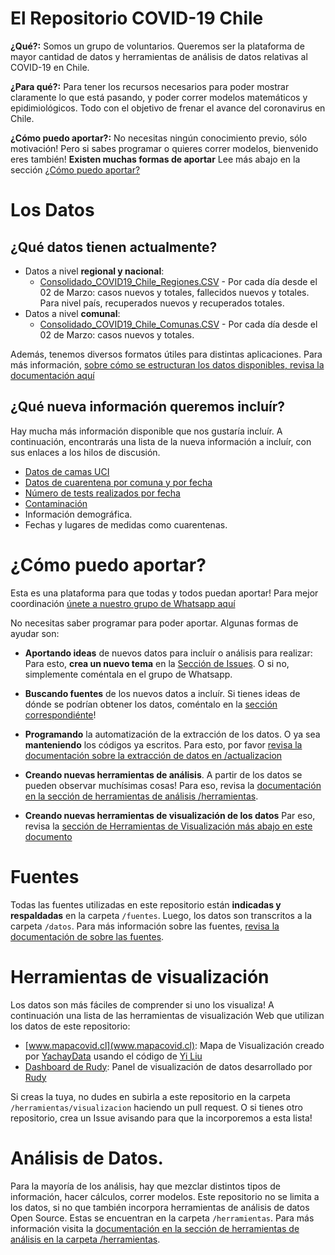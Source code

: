 # El Repositorio COVID-19 Chile
**¿Qué?:** Somos un grupo de voluntarios. Queremos ser la plataforma de mayor cantidad de datos y herramientas de análisis de datos relativas al COVID-19 en Chile.

**¿Para qué?:** Para tener los recursos necesarios para poder mostrar claramente lo que está pasando, y poder correr modelos matemáticos y epidimiológicos. Todo con el objetivo de frenar el avance del coronavirus en Chile.

**¿Cómo puedo aportar?:** No necesitas ningún conocimiento previo, sólo motivación! Pero si sabes programar o quieres correr modelos, bienvenido eres también! **Existen  muchas formas de aportar** Lee más abajo en la sección [¿Cómo puedo aportar?](#cómo-puedo-aportar)

# Los Datos
## ¿Qué datos tienen actualmente?
- Datos a nivel **regional y nacional**:
	- [Consolidado_COVID19_Chile_Regiones.CSV](https://github.com/YachayData/COVID-19/blob/master/Consolidado_COVID19_Chile_Regiones.CSV) - Por cada día desde el 02 de Marzo: casos nuevos y totales, fallecidos nuevos y totales. Para nivel país, recuperados nuevos y recuperados totales.
- Datos a nivel **comunal**:
	- [Consolidado_COVID19_Chile_Comunas.CSV](https://github.com/YachayData/COVID-19/blob/master/Consolidado_COVID19_Chile_Comunas.CSV) - Por cada día desde el 02 de Marzo: casos nuevos y totales.

Además, tenemos diversos formatos útiles para distintas aplicaciones. Para más información, [sobre cómo se estructuran los datos disponibles, revisa la documentación aquí ](https://github.com/YachayData/COVID-19/blob/master/SobreLosDatos.md)

## ¿Qué nueva información queremos incluír?
Hay mucha más información disponible que nos gustaría incluír. A continuación, encontrarás una lista de la nueva información a incluír, con sus enlaces a los hilos de discusión.

- [Datos de camas UCI](https://github.com/YachayData/COVID-19/issues/11)
- [Datos de cuarentena por comuna y por fecha](https://github.com/YachayData/COVID-19/issues/3)
- [Número de tests realizados por fecha](https://github.com/YachayData/COVID-19/issues/2)
- [Contaminación](https://github.com/YachayData/COVID-19/issues/8)
- Información demográfica.
- Fechas y lugares de medidas como cuarentenas.

# ¿Cómo puedo aportar?
Esta es una plataforma para que todas y todos puedan aportar!
Para mejor coordinación [únete a nuestro grupo de Whatsapp aquí](https://chat.whatsapp.com/CUBbQK40HTTBmFoLszaG5S)

No necesitas saber programar para poder aportar. Algunas formas de ayudar son:

- **Aportando ideas** de nuevos datos para incluír o análisis para realizar: Para esto, **crea un nuevo tema** en la [Sección de Issues](https://github.com/YachayData/COVID-19/issues). O si no, simplemente coméntala en el grupo de Whatsapp.

- **Buscando fuentes** de los nuevos datos a incluír. Si tienes ideas de dónde se podrían obtener los datos, coméntalo en la [sección correspondiénte](https://github.com/YachayData/COVID-19/issues)!

- **Programando** la automatización de la extracción de los datos. O ya sea **manteniendo** los códigos ya escritos.  Para esto, por favor [revisa la documentación sobre la extracción de datos en /actualizacion](https://github.com/YachayData/COVID-19/tree/master/actualizacion)

- **Creando nuevas herramientas de análisis**. A partir de los datos se pueden observar muchísimas cosas! Para eso, revisa la [documentación en la sección de herramientas de análisis /herramientas](https://github.com/YachayData/COVID-19/tree/master/herramientas).

- **Creando nuevas herramientas de visualización de los datos** Par eso, revisa la [sección de Herramientas de Visualización más abajo en este documento](#herramientas-de-visualización)

# Fuentes
Todas las fuentes utilizadas en este repositorio están **indicadas y respaldadas** en la carpeta `/fuentes`. Luego, los datos son transcritos a la carpeta `/datos`. Para más información sobre las fuentes, [revisa la documentación de sobre las fuentes](https://github.com/YachayData/COVID-19/tree/master/fuentes). 

# Herramientas de visualización
Los datos son más fáciles de comprender si uno los visualiza! A continuación una lista de las herramientas de visualización Web que utilizan los datos de este repositorio:

- [www.mapacovid.cl](www.mapacovid.cl): Mapa de Visualización creado por [YachayData](https://github.com/YachayData/) usando el código de [Yi Liu](https://github.com/stevenliuyi/covid19/)
- [Dashboard de Rudy](https://github.com/YachayData/COVID-19/tree/master/herramientas/Visualization): Panel de visualización de datos desarrollado por [Rudy](https://github.com/rudyn2)

Si creas la tuya, no dudes en subirla a este repositorio en la carpeta `/herramientas/visualizacion` haciendo un pull request. O si tienes otro repositorio, crea un Issue avisando para que la incorporemos a esta lista!

# Análisis de Datos.
Para la mayoría de los análisis, hay que mezclar distintos tipos de información, hacer cálculos, correr modelos. Este repositorio no se limita a los datos, si no que también incorpora herramientas de análisis de datos Open Source. Estas se encuentran en la carpeta `/herramientas`. Para más información visita la [documentación en la sección de herramientas de análisis en la carpeta /herramientas](https://github.com/YachayData/COVID-19/tree/master/herramientas).
	

